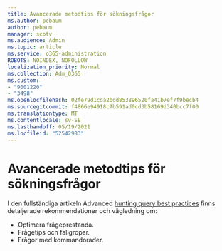 ```yaml
---
title: Avancerade metodtips för sökningsfrågor
ms.author: pebaum
author: pebaum
manager: scotv
ms.audience: Admin
ms.topic: article
ms.service: o365-administration
ROBOTS: NOINDEX, NOFOLLOW
localization_priority: Normal
ms.collection: Adm_O365
ms.custom:
- "9001220"
- "3498"
ms.openlocfilehash: 02fe79d1cda2bdd853896520fa41b7ef7f9becb4
ms.sourcegitcommit: f4866e94918c7b591ad0cd3b58169d340bcc7f00
ms.translationtype: MT
ms.contentlocale: sv-SE
ms.lasthandoff: 05/19/2021
ms.locfileid: "52542983"
---
```

# <a name="advanced-hunting-query-best-practices"></a>Avancerade metodtips för sökningsfrågor

I den fullständiga artikeln Advanced [hunting query best practices](/windows/security/threat-protection/microsoft-defender-atp/advanced-hunting-best-practices#optimize-query-performance) finns detaljerade rekommendationer och vägledning om:
- Optimera frågeprestanda.
- Frågetips och fallgropar.
- Frågor med kommandorader.


